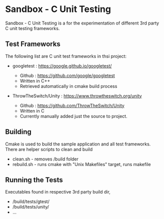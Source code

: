 # Sandbox - C Unit Testing
Sandbox - C Unit Testing is a for the experimentation of different 3rd party C unit testing frameworks. 

## Test Frameworks
The following list are C unit test frameworks in thsi project:

 - googletest : https://google.github.io/googletest/
    - Github : https://github.com/google/googletest
    - Written in C++ 
    - Retrieved automatically in cmake build process

 - ThrowTheSwitch/Unity : https://www.throwtheswitch.org/unity
    - Github : https://github.com/ThrowTheSwitch/Unity
    - Written in C
    - Currently manually added just the source to project. 

## Building
Cmake is used to build the sample application and all test frameworks. There are helper scripts to clean and build
 - clean.sh - removes /build folder
 - rebuild.sh - runs cmake with "Unix Makefiles" target, runs makefile

## Running the Tests
Executables found in respective 3rd party build dir, 
- /build/tests/gtest/
- /build/tests/unity/
-  ...

